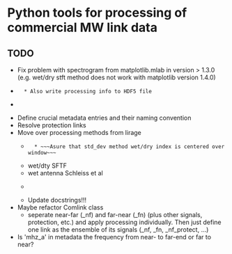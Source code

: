 # Python tools for processing of commercial MW link data

## TODO
 * Fix problem with spectrogram from matplotlib.mlab in version > 1.3.0 
   (e.g. wet/dry stft method does not work with matplotlib version 1.4.0)
 * ~~~Function for saving Comlink object to HDF5~~~
     * Also write processing info to HDF5 file
 * ~~~Query metadata (location, frequency, etc.) from database and parse to Comlink object~~~
 * Define crucial metadata entries and their naming convention
 * Resolve protection links
 * Move over processing methods from lirage
     * ~~~wet/dry std_dev~~~
         * ~~~Asure that std_dev method wet/dry index is centered over window~~~
     * wet/dty SFTF
     * wet antenna Schleiss et al
     * ~~~A-R transformation~~~
     * Update docstrings!!!
 * Maybe refactor Comlink class
     * seperate near-far (_nf) and far-near (_fn) (plus other signals, protection, etc.)
       and apply processing individually. Then just define one link as the ensemble of
       its signals (_nf, _fn, _nf_protect, ...)
 * Is 'mhz_a' in metadata the frequency from near- to far-end or far to near?

